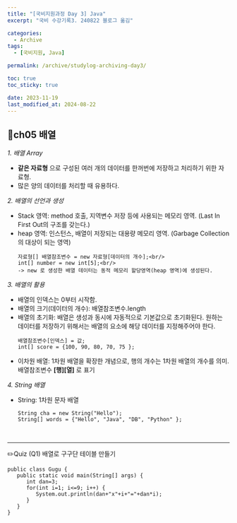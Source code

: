 ```yaml
---
title: "[국비지원과정 Day 3] Java"
excerpt: "국비 수강기록3. 240822 블로그 옮김"

categories:
  - Archive
tags:
  - [국비지원, Java]

permalink: /archive/studylog-archiving-day3/

toc: true
toc_sticky: true

date: 2023-11-19
last_modified_at: 2024-08-22
---
```


## 📕ch05 배열
*1. 배열 Array*
- __같은 자료형__ 으로 구성된 여러 개의 데이터를 한꺼번에 저장하고 처리하기 위한 자료형. 
- 많은 양의 데이터를 처리할 때 유용하다.


*2. 배열의 선언과 생성*
- Stack 영역: method 호출, 지역변수 저장 등에 사용되는 메모리 영역. (Last In First Out의 구조를 갖는다.)
- heap 영역: 인스턴스, 배열이 저장되는 대용량 메모리 영역. (Garbage Collection의 대상이 되는 영역) 
  ```
  자료형[] 배열참조변수 = new 자료형[데이터의 개수];<br/>
  int[] number = new int[5];<br/>
  -> new 로 생성한 배열 데이터는 동적 메모리 할당영역(heap 영역)에 생성된다.
  ```

*3. 배열의 활용*
- 배열의 인덱스는 0부터 시작함.
- 배열의 크기(데이터의 개수): 배열참조변수.length
- 배열의 초기화: 배열은 생성과 동시에 자동적으로 기본값으로 초기화된다. 원하는 데이터를 저장하기 위해서는 배열의 요소에 해당 데이터를 지정해주어야 한다. 
  ```
  배열참조변수[인덱스] = 값;
  int[] score = {100, 90, 80, 70, 75 };
  ```
- 이차원 배열: 1차원 배열을 확장한 개념으로, 행의 개수는 1차원 배열의 개수를 의미. 배열참조변수 **[행][열]** 로 표기


*4. String 배열*
- String: 1차원 문자 배열
  ```
  String cha = new String("Hello");
  String[] words = {"Hello", "Java", "DB", "Python" };  
  ```

<br/>  

---
✏️Quiz
(Q1) 배열로 구구단 테이블 만들기
```
public class Gugu {
   public static void main(String[] args) {
      int dan=3;
      for(int i=1; i<=9; i++) {
         System.out.println(dan+"x"+i+"="+dan*i);
      }
   }
}
```